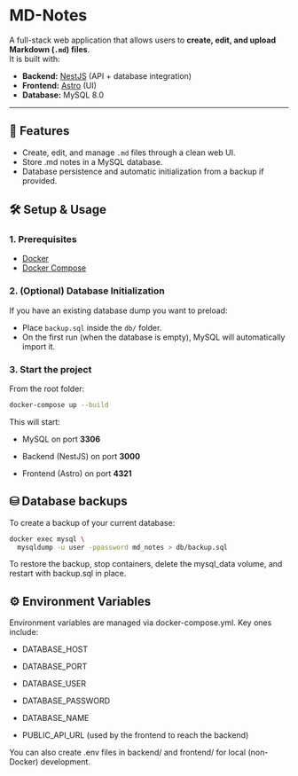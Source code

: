 # MD-Notes

A full-stack web application that allows users to **create, edit, and upload Markdown (`.md`) files**.  
It is built with:

- **Backend:** [NestJS](https://nestjs.com/) (API + database integration)
- **Frontend:** [Astro](https://astro.build/) (UI)
- **Database:** MySQL 8.0

---

## 🚀 Features
- Create, edit, and manage `.md` files through a clean web UI.
- Store .md notes in a MySQL database.
- Database persistence and automatic initialization from a backup if provided.

## 🛠️ Setup & Usage

### 1. Prerequisites
- [Docker](https://docs.docker.com/get-docker/)
- [Docker Compose](https://docs.docker.com/compose/)

### 2. (Optional) Database Initialization
If you have an existing database dump you want to preload:
- Place `backup.sql` inside the `db/` folder.
- On the first run (when the database is empty), MySQL will automatically import it.

### 3. Start the project
From the root folder:

```bash
docker-compose up --build
```

This will start:

- MySQL on port **3306**

- Backend (NestJS) on port **3000**

- Frontend (Astro) on port **4321**

## ⛁ Database backups
To create a backup of your current database:

```bash
docker exec mysql \
  mysqldump -u user -ppassword md_notes > db/backup.sql
```

To restore the backup, stop containers, delete the mysql_data volume, and restart with backup.sql in place.

## ⚙️ Environment Variables

Environment variables are managed via docker-compose.yml.
Key ones include:

- DATABASE_HOST

- DATABASE_PORT

- DATABASE_USER

- DATABASE_PASSWORD

- DATABASE_NAME

- PUBLIC_API_URL (used by the frontend to reach the backend)

You can also create .env files in backend/ and frontend/ for local (non-Docker) development.

